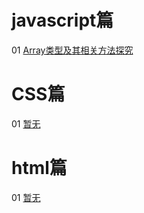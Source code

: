 ﻿# javascript篇

01 [Array类型及其相关方法探究](https://maze1943.github.io/Front-End-Maze/前端迷宫/javascript篇/001_Array类型及其相关方法探究)<br/>

# CSS篇
01 [暂无]()<br/>

# html篇
01 [暂无]()<br/>